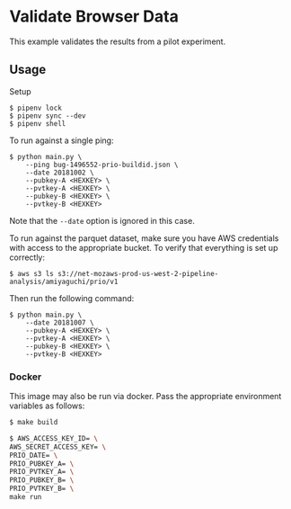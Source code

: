 # Validate Browser Data

This example validates the results from a pilot experiment.

## Usage

Setup
```
$ pipenv lock
$ pipenv sync --dev
$ pipenv shell
```

To run against a single ping:
```
$ python main.py \
    --ping bug-1496552-prio-buildid.json \
    --date 20181002 \
    --pubkey-A <HEXKEY> \
    --pvtkey-A <HEXKEY> \
    --pubkey-B <HEXKEY> \
    --pvtkey-B <HEXKEY>
```
Note that the `--date` option is ignored in this case.

To run against the parquet dataset, make sure you have AWS credentials with access to the appropriate bucket. To verify that everything is set up correctly:

```
$ aws s3 ls s3://net-mozaws-prod-us-west-2-pipeline-analysis/amiyaguchi/prio/v1
```

Then run the following command:

```
$ python main.py \
    --date 20181007 \
    --pubkey-A <HEXKEY> \
    --pvtkey-A <HEXKEY> \
    --pubkey-B <HEXKEY> \
    --pvtkey-B <HEXKEY>
```

### Docker
This image may also be run via docker. Pass the appropriate environment variables as follows:

```bash
$ make build

$ AWS_ACCESS_KEY_ID= \
AWS_SECRET_ACCESS_KEY= \
PRIO_DATE= \
PRIO_PUBKEY_A= \
PRIO_PVTKEY_A= \
PRIO_PUBKEY_B= \
PRIO_PVTKEY_B= \
make run
```